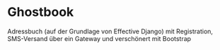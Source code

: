 Ghostbook
=========

Adressbuch (auf der Grundlage von Effective Django) mit Registration, SMS-Versand über ein Gateway und verschönert mit Bootstrap
